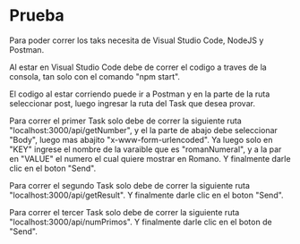 # Prueba

Para poder correr los taks necesita de Visual Studio Code, NodeJS y Postman.

Al estar en Visual Studio Code debe de correr el codigo a traves de la consola, tan solo con el comando "npm start".

El codigo al estar corriendo puede ir a Postman y en la parte de la ruta seleccionar post, luego ingresar la ruta del Task que desea provar.

Para correr el primer Task solo debe de correr la siguiente ruta "localhost:3000/api/getNumber", y el la parte de abajo debe seleccionar "Body", 
luego mas abajito "x-www-form-urlencoded". Ya luego solo en "KEY" ingrese el nombre de la varaible que es "romanNumeral", y a la par en "VALUE"
el numero el cual quiere mostrar en Romano. Y finalmente darle clic en el boton "Send".

Para correr el segundo Task solo debe de correr la siguiente ruta "localhost:3000/api/getResult". Y finalmente darle clic en el boton "Send".

Para correr el tercer Task solo debe de correr la siguiente ruta "localhost:3000/api/numPrimos". Y finalmente darle clic en el boton de "Send".
